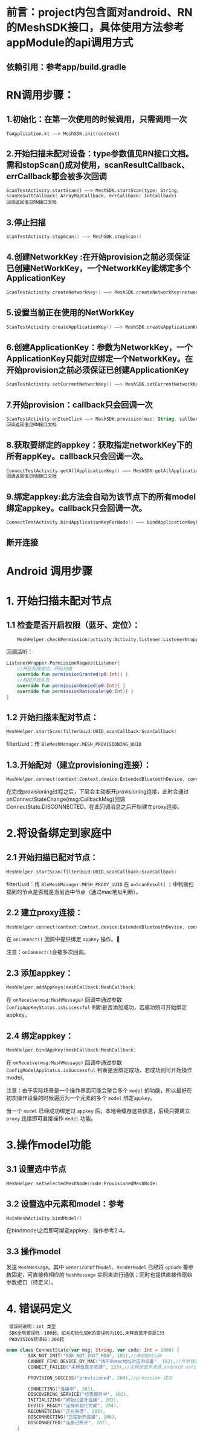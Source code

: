 
# 前言：project内包含面对android、RN的MeshSDK接口，具体使用方法参考appModule的api调用方式
## 依赖引用：参考app/build.gradle

# RN调用步骤：
## 1.初始化：在第一次使用的时候调用，只需调用一次
```
ToApplication.kt ——> MeshSDK.init(context)
```
## 2.开始扫描未配对设备：type参数值见RN接口文档。需和stopScan()成对使用，scanResultCallback、errCallback都会被多次回调
```
ScanTestActivity.startScan() ——> MeshSDK.startScan(type: String, scanResultCallback: ArrayMapCallback, errCallback: IntCallback)
回调返回值见RN接口文档
```
## 3.停止扫描
```kotlin
ScanTestActivity.stopScan() ——> MeshSDK.stopScan()
```
## 4.创建NetworkKey :在开始provision之前必须保证已创建NetWorkKey，一个NetworkKey能绑定多个ApplicationKey
```kotlin
ScanTestActivity.createNetworkKey() ——> MeshSDK.createNetworkKey(networkKey: String)
```
## 5.设置当前正在使用的NetWorkKey
```kotlin
ScanTestActivity.createApplicationKey() ——> MeshSDK.createApplicationKey(netKey)
```
## 6.创建ApplicationKey：参数为NetworkKey，一个ApplicationKey只能对应绑定一个NetworkKey。在开始provision之前必须保证已创建ApplicationKey
```kotlin
ScanTestActivity.setCurrentNetworkKey() ——> MeshSDK.setCurrentNetworkKey(netKey)
```
## 7.开始provision：callback只会回调一次
```kotlin
ScanTestActivity.onItemClick ——> MeshSDK.provision(mac: String, callback: MapCallback)
回调返回值见RN接口文档
```
## 8.获取要绑定的appkey：获取指定networkKey下的所有appKey。callback只会回调一次。
```kotlin
ConnectTestActivity.getAllApplicationKey() ——> MeshSDK.getAllApplicationKey(networkKey: String, callback: ArrayStringCallback)
回调返回值见RN接口文档
```
## 9.绑定appkey:此方法会自动为该节点下的所有model绑定appkey。callback只会回调一次。
```kotlin
ConnectTestActivity.bindApplicationKeyForNode() ——> bindApplicationKeyForNode(uuid: String, appKey: String, callback: MapCallback)
``` 
## 断开连接


# Android 调用步骤
# 1. 开始扫描未配对节点

## 1.1 检查是否开启权限（蓝牙、定位）：

```kotlin
	MeshHelper.checkPermission(activity:Activity,listener:ListenerWrapper.PermissionRequestListener)
```

回调监听：
```kotlin	
ListenerWrapper.PermissionRequestListener{
	//开启权限成功，开始扫描
	override fun permissionGranted(p0:Int){ }
	//权限开启失败
	override fun permissionDenied(p0:Int){ }
	override fun permissionRationale(p0:Int){ }
}
```

## 1.2 开始扫描未配对节点：

```kotlin
MeshHelper.startScan(filterUuid:UUID,scanCallback:ScanCallback)
```

filterUuid：传 `BleMeshManager.MESH_PROVISIONING_UUID`

## 1.3.开始配对（建立provisioning连接）：

```kotlin
MeshHelper.connect(context:Context,device:ExtendedBluetoothDevice, connectToNetwork:Boolean,callback:ConnectCallback?)
```

在完成provisioning过程之后，下层会主动断开provisioning连接，此时会通过onConnectStateChange(msg:CallbackMsg)回调ConnectState.DISCONNECTED，在此回调消息之后开始建立proxy连接。

# 2.将设备绑定到家庭中

## 2.1 开始扫描已配对节点：

```kotlin
MeshHelper.startScan(filterUuid:UUID,scanCallback:ScanCallback)
```
	
filterUuid：传 `BleMeshManager.MESH_PROXY_UUID`
在 `onScanResult( )` 中判断扫描到的节点是否就是当前选中节点（通过mac地址判断）。

## 2.2 建立proxy连接：

```kotlin
MeshHelper.connect(context:Context,device:ExtendedBluetoothDevice, connectToNetwork:Boolean,callback:ConnectCallback?)
```

在 `onConnect()` 回调中提供绑定 `appKey` 操作。

注意：`onConnect()`会被多次回调。

## 2.3 添加appkey：

```kotlin
MeshHelper.addAppKeys(meshCallback:MeshCallback)
```

在 `onReceive(msg:MeshMessage)` 回调中通过参数 `ConfigAppKeyStatus.isSuccessful` 判断是否添加成功，若成功则可开始绑定appkey。

## 2.4 绑定appkey：

```kotlin
MeshHelper.bindAppKey(meshCallback:MeshCallback)
```

在 `onReceive(msg:MeshMessage)` 回调中通过参数 `ConfigModelAppStatus.isSuccessful` 判断是否绑定成功，若成功则可开始操作model。

注意：由于实际场景是一个操作界面可能会聚合多个 `model` 的功能，所以最好在初次操作设备的时候遍历为一个元素的多个 `model` 绑定`appkey`。

当一个 `model` 已经成功绑定过 `appkey` 后，本地会缓存这些信息，后续只要建立 `proxy` 连接即可直接操作 `model` 功能。

# 3.操作model功能
	
## 3.1 设置选中节点

```kotlin
MeshHelper.setSelectedMeshNode(node:ProvisionedMeshNode)
```

## 3.2 设置选中元素和model：参考

```kotlin
MainMeshActivity.bindModel()
```

在bindmodel之后即可绑定appkey，操作参考2.4。

## 3.3 操作model

发送 `MeshMessage`。其中 `GenericOnOffModel`、`VenderModel` 已经将 `opCode` 等参数固定，可直接传相应的 `MeshMessage` 实例来进行通信；同时也提供直接传原始参数接口（待定义）。

# 4. 错误码定义
```
 错误码说明：int 类型
 SDK全局错误码：100起，如未初始化SDK的错误码为101,未释放蓝牙资源133
 PROVISION错误码：200起
```

```kotlin
enum class ConnectState(var msg: String, var code: Int = 1000) {
        SDK_NOT_INIT("SDK_NOT_INIT_MSG", 101),//未初始化sdk
        CANNOT_FIND_DEVICE_BY_MAC("找不到mac地址对应的设备", 102),//传参错误，找不到mac地址对应的设备
        CONNECT_FAILED("未释放蓝牙资源", 133),//未释放蓝牙资源,android native层定义的错误码

        PROVISION_SUCCESS("provisioned", 200),//provision 成功

        CONNECTING("连接中", 201),
        DISCOVERING_SERVICE("检查服务中", 202),
        INITIALIZING("初始化蓝牙连接", 203),
        DEVICE_READY("连接初始化完成", 204),
        RECONNETCING("正在重连", 205),
        DISCONNECTING("正在断开连接", 206),
        DISCONNECTED("连接已断开", 207),
    }
```

